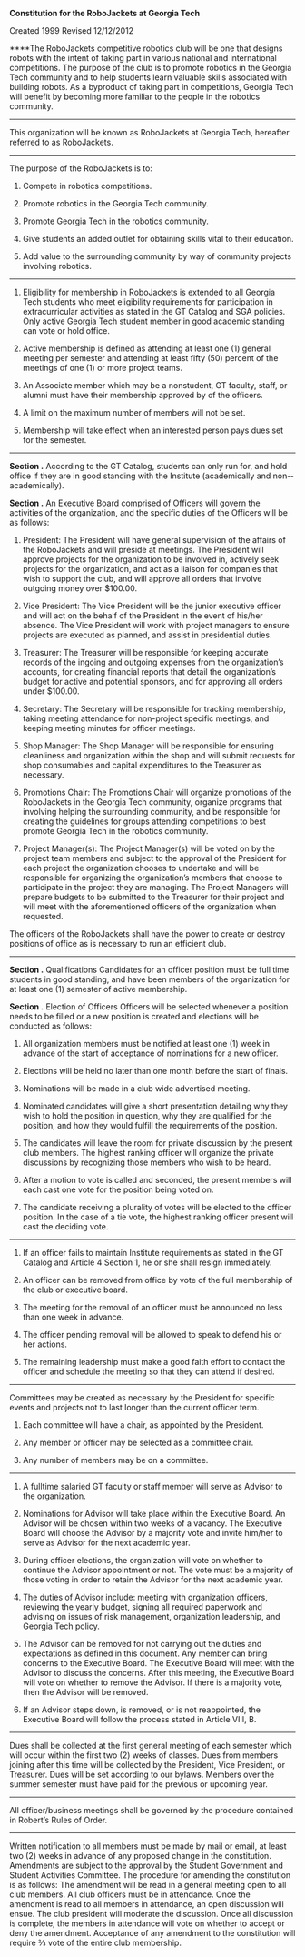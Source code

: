 **Constitution for the RoboJackets at Georgia Tech**

Created 1999
Revised 12/12/2012

<span> ****</span>The RoboJackets competitive robotics club will be one that designs robots with the intent of taking part in various national and international competitions. The purpose of the club is to promote robotics in the Georgia Tech community and to help students learn valuable skills associated with building robots. As a byproduct of taking part in competitions, Georgia Tech will benefit by becoming more familiar to the people in the robotics community.

****

This organization will be known as RoboJackets at Georgia Tech, hereafter referred to as RoboJackets.

****

The purpose of the RoboJackets is to:

1.  Compete in robotics competitions.

2.  Promote robotics in the Georgia Tech community.

3.  Promote Georgia Tech in the robotics community.

4.  Give students an added outlet for obtaining skills vital to their education.

5.  Add value to the surrounding community by way of community projects involving robotics.

****

1.  Eligibility for membership in RoboJackets is extended to all Georgia Tech students who meet eligibility requirements for participation in extracurricular activities as stated in the GT Catalog and SGA policies. Only active Georgia Tech student member in good academic standing can vote or hold office.

2.  Active membership is defined as attending at least one (1) general meeting per semester and attending at least fifty (50) percent of the meetings of one (1) or more project teams.

3.  An Associate member which may be a non­student, GT faculty, staff, or alumni must have their membership approved by of the officers.

4.  A limit on the maximum number of members will not be set.

5.  Membership will take effect when an interested person pays dues set for the semester.

****

<span> **Section .** </span>According to the GT Catalog, students can only run for, and hold office if they are in good standing with the Institute (academically and non-­academically).

<span> **Section .** </span>An Executive Board comprised of Officers will govern the activities of the organization, and the specific duties of the Officers will be as follows:

1.  President: The President will have general supervision of the affairs of the RoboJackets and will preside at meetings. The President will approve projects for the organization to be involved in, actively seek projects for the organization, and act as a liaison for companies that wish to support the club, and will approve all orders that involve outgoing money over $100.00.

2.  Vice­ President: The Vice ­President will be the junior executive officer and will act on the behalf of the President in the event of his/her absence. The Vice ­President will work with project managers to ensure projects are executed as planned, and assist in presidential duties.

3.  Treasurer: The Treasurer will be responsible for keeping accurate records of the ingoing and outgoing expenses from the organization’s accounts, for creating financial reports that detail the organization’s budget for active and potential sponsors, and for approving all orders under $100.00.

4.  Secretary: The Secretary will be responsible for tracking membership, taking meeting attendance for non-­project specific meetings, and keeping meeting minutes for officer meetings.

5.  Shop Manager: The Shop Manager will be responsible for ensuring cleanliness and organization within the shop and will submit requests for shop consumables and capital expenditures to the Treasurer as necessary.

6.  Promotions Chair: The Promotions Chair will organize promotions of the RoboJackets in the Georgia Tech community, organize programs that involving helping the surrounding community, and be responsible for creating the guidelines for groups attending competitions to best promote Georgia Tech in the robotics community.

7.  Project Manager(s): The Project Manager(s) will be voted on by the project team members and subject to the approval of the President for each project the organization chooses to undertake and will be responsible for organizing the organization’s members that choose to participate in the project they are managing. The Project Managers will prepare budgets to be submitted to the Treasurer for their project and will meet with the aforementioned officers of the organization when requested.

The officers of the RoboJackets shall have the power to create or destroy positions of office as is necessary to run an efficient club.

****

<span> **Section .** </span>Qualifications­ Candidates for an officer position must be full time students in good standing, and have been members of the organization for at least one (1) semester of active membership.

<span> **Section .** </span>Election of Officers­ Officers will be selected whenever a position needs to be filled or a new position is created and elections will be conducted as follows:

1.  All organization members must be notified at least one (1) week in advance of the start of acceptance of nominations for a new officer.

2.  Elections will be held no later than one month before the start of finals.

3.  Nominations will be made in a club­ wide advertised meeting.

4.  Nominated candidates will give a short presentation detailing why they wish to hold the position in question, why they are qualified for the position, and how they would fulfill the requirements of the position.

5.  The candidates will leave the room for private discussion by the present club members. The highest ­ranking officer will organize the private discussions by recognizing those members who wish to be heard.

6.  After a motion to vote is called and seconded, the present members will each cast one vote for the position being voted on.

7.  The candidate receiving a plurality of votes will be elected to the officer position. In the case of a tie vote, the highest­ ranking officer present will cast the deciding vote.

****

1.  If an officer fails to maintain Institute requirements as stated in the GT Catalog and Article 4 Section 1, he or she shall resign immediately.

2.  An officer can be removed from office by vote of the full membership of the club or executive board.

3.  The meeting for the removal of an officer must be announced no less than one week in advance.

4.  The officer pending removal will be allowed to speak to defend his or her actions.

5.  The remaining leadership must make a good faith effort to contact the officer and schedule the meeting so that they can attend if desired.

****

Committees may be created as necessary by the President for specific events and projects not to last longer than the current officer term.

1.  Each committee will have a chair, as appointed by the President.

2.  Any member or officer may be selected as a committee chair.

3.  Any number of members may be on a committee.

****

1.  A full­time salaried GT faculty or staff member will serve as Advisor to the organization.

2.  Nominations for Advisor will take place within the Executive Board. An Advisor will be chosen within two weeks of a vacancy. The Executive Board will choose the Advisor by a majority vote and invite him/her to serve as Advisor for the next academic year.

3.  During officer elections, the organization will vote on whether to continue the Advisor appointment or not. The vote must be a majority of those voting in order to retain the Advisor for the next academic year.

4.  The duties of Advisor include: meeting with organization officers, reviewing the yearly budget, signing all required paperwork and advising on issues of risk management, organization leadership, and Georgia Tech policy.

5.  The Advisor can be removed for not carrying out the duties and expectations as defined in this document. Any member can bring concerns to the Executive Board. The Executive Board will meet with the Advisor to discuss the concerns. After this meeting, the Executive Board will vote on whether to remove the Advisor. If there is a majority vote, then the Advisor will be removed.

6.  If an Advisor steps down, is removed, or is not re­appointed, the Executive Board will follow the process stated in Article VIII, B.

****

Dues shall be collected at the first general meeting of each semester which will occur within the first two (2) weeks of classes. Dues from members joining after this time will be collected by the President, Vice ­President, or Treasurer. Dues will be set according to our bylaws. Members over the summer semester must have paid for the previous or upcoming year.

****

All officer/business meetings shall be governed by the procedure contained in Robert’s Rules of Order.

****

Written notification to all members must be made by mail or email, at least two (2) weeks in advance of any proposed change in the constitution. Amendments are subject to the approval by the Student Government and Student Activities Committee. The procedure for amending the constitution is as follows: The amendment will be read in a general meeting open to all club members. All club officers must be in attendance. Once the amendment is read to all members in attendance, an open discussion will ensue. The club president will moderate the discussion. Once all discussion is complete, the members in attendance will vote on whether to accept or deny the amendment. Acceptance of any amendment to the constitution will require ⅔ vote of the entire club membership.
